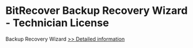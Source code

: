 # BitRecover Backup Recovery Wizard - Technician License
Backup Recovery Wizard
[>> Detailed information](https://secure.shareit.com/shareit/product.html?productid=300900431&affiliateid=200057808)